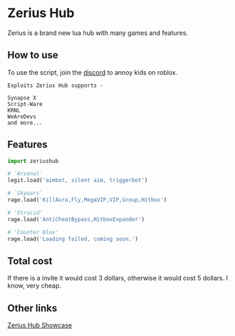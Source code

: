 # Zerius Hub

Zerius is a brand new lua hub with many games and features.

## How to use

To use the script, join the [discord](https://pip.pypa.io/en/stable/) to annoy kids on roblox.

```fix
Exploits Zerius Hub supports -

Synapse X
Script-Ware
KRNL
WeAreDevs
and more...
```

## Features

```python
import zeriushub

# `Arsenal`
legit.load('aimbot, silent aim, triggerbot')

# `Skywars`
rage.load('KillAura,Fly,MegaVIP,VIP,Group,Hitbox')

# 'Strucid'
rage.load('AntiCheatBypass,HitboxExpander')

# 'Counter Blox'
rage.load('Loading failed, coming soon.')
```

## Total cost

If there is a invite it would cost 3 dollars, otherwise it would cost 5 dollars. I know, very cheap.

## Other links

[Zerius Hub Showcase](https://www.youtube.com/watch?v=NqqaKADkffs)
